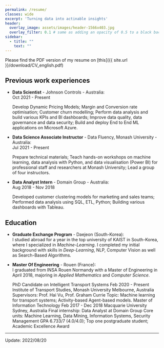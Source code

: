 ```yaml
---
permalink: /resume/
classes: wide
excerpt: 'Turning data into actinable insights'
header:
  overlay_image: assets/images/header-1566x403.jpg
  overlay_filter: 0.1 # same as adding an opacity of 0.5 to a black background
sidebar:
  - title: ""
    text: ""
---
```


Please find the PDF version of my resume on [this]({{ site.url }}/download/CV_english.pdf)

## Previous work experiences


- **Data Scientist** - Johnson Controls - Australia:  
  Oct 2021 - Present 

  Develop Dynamic Pricing Models; Margin and Conversion rate optimisation; Customer churn modelling; Perform data analysis and build various KPIs and BI dashboards; Improve data quality, data governance and data security; Build and deploy End to End ML applications on Microsoft Azure.

- **Data Science Associate Instructor** - Data Fluency, Monash University - Australia:  
  Jul 2021 - Present 

  Prepare technical materials; Teach hands-on workshops on machine learning, data analysis with Python, and data visualisation (Power BI) for professional staff and researchers at Monash University; Lead a group of four instructors.

- **Data Analyst Intern** - Domain Group - Australia:  
  Aug 2018 - Nov 2018	

  Developed customer clustering models for marketing and sales teams; Performed data analysis using SQL, ETL, Python; Building various dashboards with Tableau.

## Education

- **Graduate Exchange Program** - Daejeon (South-Korea):  
  I studied abroad for a year in the top university of KAIST in South-Korea, where I specialized in *Machine-Learning*. I completed my initial background with skills in *Deep-Learning*, NLP, Computer Vision as well as Search-Based Algorithms.

- **Master Of Engineering** - Rouen (France):  
  I graduated from INSA Rouen Normandy with a Master of Engineering in April 2018, majoring in *Applied Mathematics* and *Computer Science*.

	PhD Candidate on Intelligent Transport Systems	Feb 2020 - Present	
	Institute of Transport Studies, Monash University	Melbourne, Australia
	Supervisors: Prof. Hai Vu, Prof. Graham Currie
	Topic: Machine learning for transport systems; Activity-based Agent-based models.
	Master of Information Technology	Feb 2017 - Dec 2018	
	Macquarie University	Sydney, Australia
	Final internship: Data Analyst at Domain Group
	Core units: Machine Learning, Data Mining, Information Systems, Security Management
	GPA 6.733/7 (4.0/4.0); Top one postgraduate student; Academic Excellence Award


---

Update: 2022/08/20